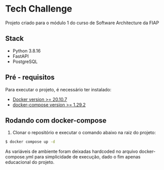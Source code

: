 # Tech Challenge

Projeto criado para o módulo 1 do curso de Software Architecture da FIAP

## Stack

- Python 3.8.16
- FastAPI
- PostgreSQL 

## Pré - requisitos

Para executar o projeto, é necessário ter instalado:

- [Docker version >= 20.10.7](https://www.docker.com/get-started)
- [docker-compose version >= 1.29.2](https://docs.docker.com/compose/install/)

## Rodando com docker-compose

1. Clonar o repositório e executar o comando abaixo na raiz do projeto:

```bash
$ docker compose up -d
```

As variáveis de ambiente foram deixadas hardcoded no arquivo docker-compose.yml para simplicidade de execução, dado o fim apenas educacional do projeto.
